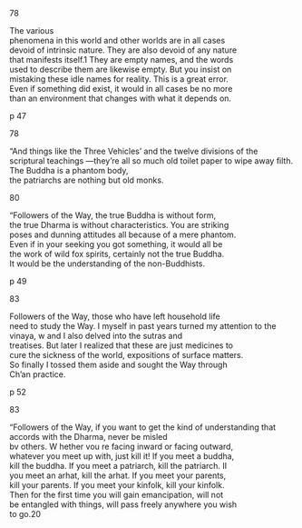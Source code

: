 78

The various   
phenomena in this world and other worlds are in all cases   
devoid of intrinsic nature. They are also devoid of any nature   
that manifests itself.1 They are empty names, and the words   
used to describe them are likewise empty. But you insist on   
mistaking these idle names for reality. This is a great error.   
Even if something did exist, it would in all cases be no more   
than an environment that changes with what it depends on.

p 47

78

“And things like the Three Vehicles’ and the twelve divisions of the scriptural teachings —they’re all so much old toilet paper to wipe away filth. The Buddha is a phantom body,   
the patriarchs are nothing but old monks.

80

“Followers of the Way, the true Buddha is without form,   
the true Dharma is without characteristics. You are striking   
poses and dunning attitudes all because of a mere phantom.   
Even if in your seeking you got something, it would all be   
the work of wild fox spirits, certainly not the true Buddha.   
It would be the understanding of the non-Buddhists.

p 49

83

Followers of the Way, those who have left household life   
need to study the Way. I myself in past years turned my attention to the vinaya, w and I also delved into the sutras and   
treatises. But later I realized that these are just medicines to   
cure the sickness of the world, expositions of surface matters.   
So finally I tossed them aside and sought the Way through   
Ch’an practice.

p 52

83

“Followers of the Way, if you want to get the kind of understanding that accords with the Dharma, never be misled   
bv others. W hether vou re facing inward or facing outward,   
whatever you meet up with, just kill it! If you meet a buddha,   
kill the buddha. If you meet a patriarch, kill the patriarch. II   
you meet an arhat, kill the arhat. If you meet your parents,   
kill your parents. If you meet your kinfolk, kill your kinfolk.   
Then for the first time you will gain emancipation, will not   
be entangled with things, will pass freely anywhere you wish   
to go.20